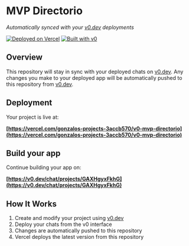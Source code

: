 # MVP Directorio

*Automatically synced with your [v0.dev](https://v0.dev) deployments*

[![Deployed on Vercel](https://img.shields.io/badge/Deployed%20on-Vercel-black?style=for-the-badge&logo=vercel)](https://vercel.com/gonzalos-projects-3accb570/v0-mvp-directorio)
[![Built with v0](https://img.shields.io/badge/Built%20with-v0.dev-black?style=for-the-badge)](https://v0.dev/chat/projects/GAXHgyxFkhG)

## Overview

This repository will stay in sync with your deployed chats on [v0.dev](https://v0.dev).
Any changes you make to your deployed app will be automatically pushed to this repository from [v0.dev](https://v0.dev).

## Deployment

Your project is live at:

**[https://vercel.com/gonzalos-projects-3accb570/v0-mvp-directorio](https://vercel.com/gonzalos-projects-3accb570/v0-mvp-directorio)**

## Build your app

Continue building your app on:

**[https://v0.dev/chat/projects/GAXHgyxFkhG](https://v0.dev/chat/projects/GAXHgyxFkhG)**

## How It Works

1. Create and modify your project using [v0.dev](https://v0.dev)
2. Deploy your chats from the v0 interface
3. Changes are automatically pushed to this repository
4. Vercel deploys the latest version from this repository
